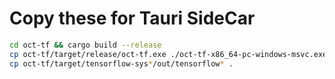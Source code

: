 # Copy these for Tauri SideCar

```bash
cd oct-tf && cargo build --release
cp oct-tf/target/release/oct-tf.exe ./oct-tf-x86_64-pc-windows-msvc.exe
cp oct-tf/target/tensorflow-sys*/out/tensorflow* .
```